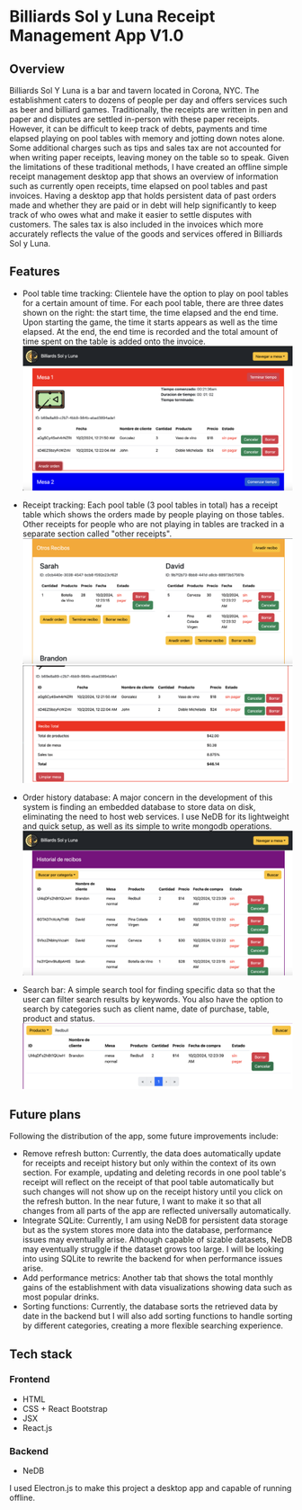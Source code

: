 # Billiards Sol y Luna Receipt Management App V1.0

## Overview
Billiards Sol Y Luna is a bar and tavern located in Corona, NYC. The establishment caters to dozens of people per day and offers services such as beer and billiard games. Traditionally, the receipts are written in pen and paper and disputes are settled in-person with these paper receipts. However, it can be difficult to keep track of debts, payments and time elapsed playing on pool tables with memory and jotting down notes alone. Some additional charges such as tips and sales tax are not accounted for when writing paper receipts, leaving money on the table so to speak. Given the limitations of these traditional methods, I have created an offline simple receipt management desktop app that shows an overview of information such as currently open receipts, time elapsed on pool tables and past invoices. Having a desktop app that holds persistent data of past orders made and whether they are paid or in debt will help significantly to keep track of who owes what and make it easier to settle disputes with customers. The sales tax is also included in the invoices which more accurately reflects the value of the goods and services offered in Billiards Sol y Luna.

## Features
- Pool table time tracking: Clientele have the option to play on pool tables for a certain amount of time. For each pool table, there are three dates shown on the right: the start time, the time elapsed and the end time. Upon starting the game, the time it starts appears as well as the time elapsed. At the end, the end time is recorded and the total amount of time spent on the table is added onto the invoice.
![pool table time](pool_timer_example.png)

- Receipt tracking: Each pool table (3 pool tables in total) has a receipt table which shows the orders made by people playing on those tables. Other receipts for people who are not playing in tables are tracked in a separate section called "other receipts". 
![receipt tracking](other_receipts.png)
![total receipt pool table](total_receipt_pool_table_example.png)
- Order history database: A major concern in the development of this system is finding an embedded database to store data on disk, eliminating the need to host web services. I use NeDB for its lightweight and quick setup, as well as its simple to write mongodb operations. 
![order history database](receipt_history_management.png)

- Search bar: A simple search tool for finding specific data so that the user can filter search results by keywords. You also have the option to search by categories such as client name, date of purchase, table, product and status.
![search bar](searchbar.png)

## Future plans
Following the distribution of the app, some future improvements include:
- Remove refresh button: Currently, the data does automatically update for receipts and receipt history but only within the context of its own section. For example, updating and deleting records in one pool table's receipt will reflect on the receipt of that pool table automatically but such changes will not show up on the receipt history until you click on the refresh button. In the near future, I want to make it so that all changes from all parts of the app are reflected universally automatically. 
- Integrate SQLite: Currently, I am using NeDB for persistent data storage but as the system stores more data into the database, performance issues may eventually arise. Although capable of sizable datasets, NeDB may eventually struggle if the dataset grows too large. I will be looking into using SQLite to rewrite the backend for when performance issues arise. 
- Add performance metrics: Another tab that shows the total monthly gains of the establishment with data visualizations showing data such as most popular drinks.
- Sorting functions: Currently, the database sorts the retrieved data by date in the backend but I will also add sorting functions to handle sorting by different categories, creating a more flexible searching experience.

## Tech stack

### Frontend
- HTML
- CSS + React Bootstrap 
- JSX
- React.js
### Backend
- NeDB

I used Electron.js to make this project a desktop app and capable of running offline.